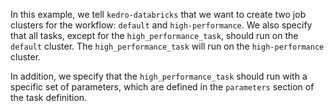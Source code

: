 In this example, we tell `kedro-databricks` that we want to create two job clusters for the workflow: `default` and `high-performance`. We also specify that all tasks, except for the `high_performance_task`, should run on the `default` cluster. The `high_performance_task` will run on the `high-performance` cluster.

In addition, we specify that the `high_performance_task` should run with a specific set of parameters, which are defined in the `parameters` section of the task definition.
